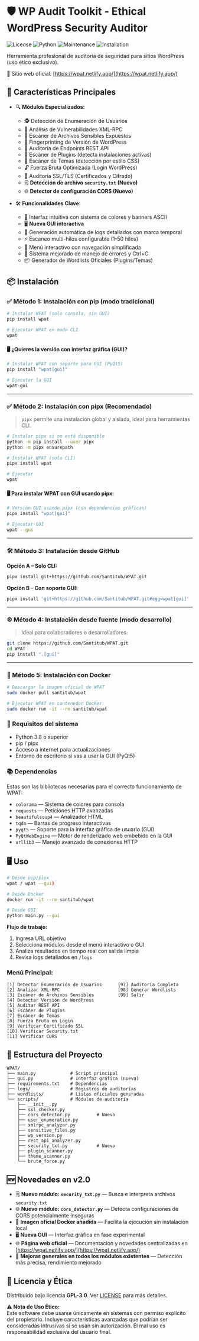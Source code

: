 # 🛡️ WP Audit Toolkit - Ethical WordPress Security Auditor

![License](https://img.shields.io/badge/License-GPL--3.0-blue.svg)
![Python](https://img.shields.io/badge/Python-3.8%2B-green.svg)
![Maintenance](https://img.shields.io/badge/Maintained-Yes-brightgreen.svg)
![Installation](https://img.shields.io/badge/Installation-pipx%20%7C%20git-blueviolet)

Herramienta profesional de auditoría de seguridad para sitios WordPress (uso ético exclusivo).

🔗 Sitio web oficial: [https://wpat.netlify.app/](https://wpat.netlify.app/)

## 🚀 Características Principales

- 🔍 **Módulos Especializados:**
  - 🕵️ Detección de Enumeración de Usuarios
  - 🛑 Análisis de Vulnerabilidades XML-RPC
  - 📂 Escáner de Archivos Sensibles Expuestos
  - 🔖 Fingerprinting de Versión de WordPress
  - 📡 Auditoría de Endpoints REST API
  - 🧩 Escáner de Plugins (detecta instalaciones activas)
  - 🎨 Escáner de Temas (detección por estilo CSS)
  - 🔓 Fuerza Bruta Optimizada (Login WordPress)
  - 🔐 Auditoría SSL/TLS (Certificados y Cifrado)
  - 🗒️ **Detección de archivo `security.txt` (Nuevo)**
  - 🌐 **Detector de configuración CORS (Nuevo)**

- 🛠 **Funcionalidades Clave:**
  - 🎨 Interfaz intuitiva con sistema de colores y banners ASCII
  - 🖥️ **Nueva GUI interactiva**
  - 📁 Generación automática de logs detallados con marca temporal
  - ⚡ Escaneo multi-hilos configurable (1-50 hilos)
  - 🔄 Menú interactivo con navegación simplificada
  - 🚨 Sistema mejorado de manejo de errores y Ctrl+C
  - 📦 Generador de Wordlists Oficiales (Plugins/Temas)


## 📦 Instalación

### ✅ Método 1: Instalación con pip (modo tradicional)

```bash
# Instalar WPAT (solo consola, sin GUI)
pip install wpat

# Ejecutar WPAT en modo CLI
wpat
```

#### 🖥️ ¿Quieres la versión con interfaz gráfica (GUI)?

```bash
# Instalar WPAT con soporte para GUI (PyQt5)
pip install "wpat[gui]"

# Ejecutar la GUI
wpat-gui
```

---

### ✅ Método 2: Instalación con pipx (Recomendado)

> `pipx` permite una instalación global y aislada, ideal para herramientas CLI.

```bash
# Instalar pipx si no está disponible
python -m pip install --user pipx
python -m pipx ensurepath

# Instalar WPAT (solo CLI)
pipx install wpat

# Ejecutar
wpat
```

#### 🖥️ Para instalar WPAT con GUI usando pipx:

```bash
# Versión GUI usando pipx (con dependencias gráficas)
pipx install "wpat[gui]"

# Ejecutar GUI
wpat --gui
```

---

### 🛠️ Método 3: Instalación desde GitHub

**Opción A – Solo CLI:**

```bash
pipx install git+https://github.com/Santitub/WPAT.git
```

**Opción B – Con soporte GUI:**

```bash
pipx install 'git+https://github.com/Santitub/WPAT.git#egg=wpat[gui]'
```

---

### ⚙️ Método 4: Instalación desde fuente (modo desarrollo)

> Ideal para colaboradores o desarrolladores.

```bash
git clone https://github.com/Santitub/WPAT.git
cd WPAT
pip install ".[gui]"
```

---

### 🐳 Método 5: Instalación con Docker

```bash
# Descargar la imagen oficial de WPAT
sudo docker pull santitub/wpat

# Ejecutar WPAT en contenedor Docker
sudo docker run -it --rm santitub/wpat
```

### 📌 Requisitos del sistema

* Python 3.8 o superior
* pip / pipx
* Acceso a internet para actualizaciones
* Entorno de escritorio si vas a usar la GUI (PyQt5)

### 📚 Dependencias

Estas son las bibliotecas necesarias para el correcto funcionamiento de WPAT:

* `colorama` — Sistema de colores para consola
* `requests` — Peticiones HTTP avanzadas
* `beautifulsoup4` — Analizador HTML
* `tqdm` — Barras de progreso interactivas
* `pyqt5` — Soporte para la interfaz gráfica de usuario (GUI)
* `PyQtWebEngine` — Motor de renderizado web embebido en la GUI
* `urllib3` — Manejo avanzado de conexiones HTTP

## 🖥️ Uso

```bash
# Desde pip/pipx
wpat / wpat --gui)

# Desde Docker
docker run -it --rm santitub/wpat

# Desde GUI
python main.py --gui
```

**Flujo de trabajo:**
1. Ingresa URL objetivo
2. Selecciona módulos desde el menú interactivo o GUI
3. Analiza resultados en tiempo real con salida limpia
4. Revisa logs detallados en `/logs`

### **Menú Principal:**

```
[1] Detectar Enumeración de Usuarios      [97] Auditoría Completa
[2] Analizar XML-RPC                      [98] Generar Wordlists
[3] Escáner de Archivos Sensibles         [99] Salir
[4] Detectar Versión de WordPress
[5] Auditar REST API
[6] Escáner de Plugins
[7] Escáner de Temas 
[8] Fuerza Bruta en Login
[9] Verificar Certificado SSL
[10] Verificar Security.txt
[11] Verificar CORS
```

## 📂 Estructura del Proyecto

```
WPAT/
├── main.py             # Script principal
├── gui.py              # Interfaz gráfica (nueva)
├── requirements.txt    # Dependencias
├── logs/               # Registros de auditorías
├── wordlists/          # Listas oficiales generadas
└── scripts/            # Módulos de auditoría
    ├── __init__.py
    ├── ssl_checker.py
    ├── cors_detector.py          # Nuevo
    ├── user_enumeration.py
    ├── xmlrpc_analyzer.py
    ├── sensitive_files.py
    ├── wp_version.py
    ├── rest_api_analyzer.py
    ├── security_txt.py           # Nuevo
    ├── plugin_scanner.py
    ├── theme_scanner.py
    └── brute_force.py
```
## 🆕 Novedades en v2.0

* 🗒️ **Nuevo módulo: `security_txt.py`** — Busca e interpreta archivos `security.txt`
* 🌐 **Nuevo módulo: `cors_detector.py`** — Detecta configuraciones de CORS potencialmente inseguras
* 🐋 **Imagen oficial Docker añadida** — Facilita la ejecución sin instalación local
* 🖥️ **Nueva GUI** — Interfaz gráfica en fase experimental
* 🌐 **Página web oficial** — Documentación y novedades centralizadas en [https://wpat.netlify.app/](https://wpat.netlify.app/)
* 🧹 **Mejoras generales en todos los módulos existentes** — Detección más precisa, rendimiento mejorado

## 📜 Licencia y Ética

Distribuido bajo licencia **GPL-3.0**.
Ver [LICENSE](LICENSE) para más detalles.

**⚠️ Nota de Uso Ético:**  
Este software debe usarse únicamente en sistemas con permiso explícito del propietario. Incluye características avanzadas que podrían ser consideradas intrusivas si se usan sin autorización. El mal uso es responsabilidad exclusiva del usuario final.

